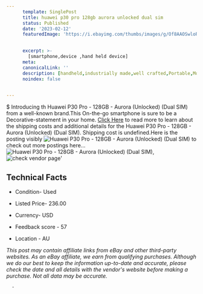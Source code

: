 ```yaml
---
      template: SinglePost
      title: huawei p30 pro 128gb aurora unlocked dual sim 
      status: Published
      date: '2023-02-12'
      featuredImage: 'https://i.ebayimg.com/thumbs/images/g/Of8AAOSwloRj1VYK/s-l225.jpg'
       

      excerpt: >-
        [smartphone,device ,hand held device]
      meta:
      canonicalLink: ''
      description: [handheld,industrially made,well crafted,Portable,Mobile,Compact,Convenient,Lightweight,Maneuverable,Man-portable,Miniature,Carriable,Hand-held,Light,Holdable,Transportable,Mobile device,Pocket-sized,On-the-go,Wireless,Cordless,Compact size,Convenient size, smartphone,device ,hand held device]
      noindex: false
      

---
```

$
      Introducing th Huawei P30 Pro - 128GB - Aurora (Unlocked) (Dual SIM) from a well-known brand.This On-the-go smartphone is sure to be a Decorative-statement in your home. [Click Here](https://www.ebay.com/itm/115687825044?hash=item1aef881e94%3Ag%3AOf8AAOSwloRj1VYK&mkevt=1&mkcid=1&mkrid=711-53200-19255-0&campid=%253CePNCampaignId%253E&customid=%253CreferenceId%253E&toolid=10049) to read more to learn about the shipping costs and additional details for the Huawei P30 Pro - 128GB - Aurora (Unlocked) (Dual SIM). Shipping cost is undefined.Here is the posting visibly ![Huawei P30 Pro - 128GB - Aurora (Unlocked) (Dual SIM)](https://i.ebayimg.com/thumbs/images/g/Of8AAOSwloRj1VYK/s-l225.jpg) to check out more postings here... ![Huawei P30 Pro - 128GB - Aurora (Unlocked) (Dual SIM)](https://i.ebayimg.com/images/g/Of8AAOSwloRj1VYK/s-l1200.jpg), ![check vendor page](https://origin-galleryplus.ebayimg.com/ws/web/115687825044_2_0_1/225x225.jpg)'

      

 ## Technical Facts 



     
      

 - Condition- Used 


      

 - Listed Price- 236.00 


      

 - Currency- USD 


      

 - Feedback score - 57 


      

 - Location - AU 


      
      

 *_This post may contain affiliate links from eBay and other third-party websites. As an eBay affiliate, we earn from qualifying purchases. Although we do our best to keep the information up-to-date and accurate, please check the date and all details with the vendor's website before making a purchase. Not all data may be accurate._*




      -

